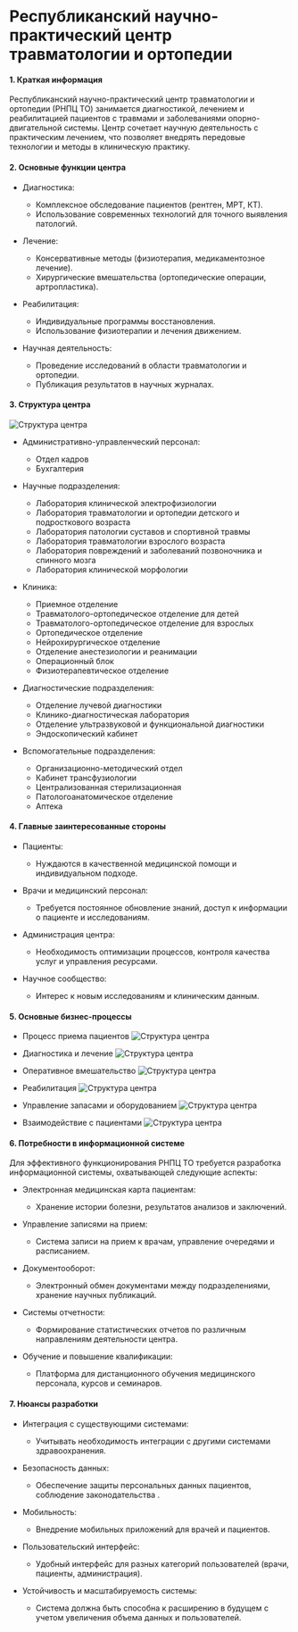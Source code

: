 # Республиканский научно-практический центр травматологии и ортопедии

#### 1. Краткая информация
Республиканский научно-практический центр травматологии и ортопедии (РНПЦ ТО) занимается диагностикой, лечением и реабилитацией пациентов с травмами и заболеваниями опорно-двигательной системы. Центр сочетает научную деятельность с практическим лечением, что позволяет внедрять передовые технологии и методы в клиническую практику.

#### 2. Основные функции центра
- Диагностика:
   - Комплексное обследование пациентов (рентген, МРТ, КТ).
   - Использование современных технологий для точного выявления патологий.

- Лечение:
   - Консервативные методы (физиотерапия, медикаментозное лечение).
   - Хирургические вмешательства (ортопедические операции, артропластика).

- Реабилитация:
   - Индивидуальные программы восстановления.
   - Использование физиотерапии и лечения движением.

- Научная деятельность:
   - Проведение исследований в области травматологии и ортопедии.
   - Публикация результатов в научных журналах.

#### 3. Структура центра

![Структура центра](https://github.com/saiamaleykum/information-systems/raw/assets/main.png)

- Административно-управленческий персонал:
   - Отдел кадров
   - Бухгалтерия

- Научные подразделения:
   - Лаборатория клинической электрофизиологии
   - Лаборатория травматологии и ортопедии детского и подросткового возраста
   - Лаборатория патологии суставов и спортивной травмы
   - Лаборатория травматологии взрослого возраста
   - Лаборатория повреждений и заболеваний позвоночника и спинного мозга
   - Лаборатория клинической морфологии
     
- Клиника:
   - Приемное отделение
   - Травматолого-ортопедическое отделение для детей
   - Травматолого-ортопедическое отделение для взрослых
   - Ортопедическое отделение
   - Нейрохирургическое отделение
   - Отделение анестезиологии и реанимации
   - Операционный блок
   - Физиотерапевтическое отделение   

- Диагностические подразделения:
   - Отделение лучевой диагностики
   - Клинико-диагностическая лаборатория
   - Отделение ультразвуковой и функциональной диагностики
   - Эндоскопический кабинет

- Вспомогательные подразделения:
   - Организационно-методический отдел
   - Кабинет трансфузиологии
   - Централизованная стерилизационная
   - Патологоанатомическое отделение
   - Аптека

#### 4. Главные заинтересованные стороны
- Пациенты:
   - Нуждаются в качественной медицинской помощи и индивидуальном подходе.

- Врачи и медицинский персонал:
   - Требуется постоянное обновление знаний, доступ к информации о пациенте и исследованиям.

- Администрация центра:
   - Необходимость оптимизации процессов, контроля качества услуг и управления ресурсами.

- Научное сообщество:
    - Интерес к новым исследованиям и клиническим данным.

#### 5. Основные бизнес-процессы 
- Процесс приема пациентов
  ![Структура центра](https://github.com/saiamaleykum/information-systems/raw/assets/1.png)
  
- Диагностика и лечение
  ![Структура центра](https://github.com/saiamaleykum/information-systems/raw/assets/3.png)
  
- Оперативное вмешательство
  ![Структура центра](https://github.com/saiamaleykum/information-systems/raw/assets/2.png)
  
- Реабилитация
  ![Структура центра](https://github.com/saiamaleykum/information-systems/raw/assets/4.png)
  
- Управление запасами и оборудованием
  ![Структура центра](https://github.com/saiamaleykum/information-systems/raw/assets/5.png)
  
- Взаимодействие с пациентами
 ![Структура центра](https://github.com/saiamaleykum/information-systems/raw/assets/6.png)

#### 6. Потребности в информационной системе
Для эффективного функционирования РНПЦ ТО требуется разработка информационной системы, охватывающей следующие аспекты:

- Электронная медицинская карта пациентам:
   -  Хранение истории болезни, результатов анализов и заключений.
 
- Управление записями на прием:
    - Система записи на прием к врачам, управление очередями и расписанием.

- Документооборот:
  -  Электронный обмен документами между подразделениями, хранение научных публикаций.

- Системы отчетности:
   - Формирование статистических отчетов по различным направлениям деятельности центра.

- Обучение и повышение квалификации:
   - Платформа для дистанционного обучения медицинского персонала, курсов и семинаров.

#### 7. Нюансы разработки
- Интеграция с существующими системами:
   - Учитывать необходимость интеграции с другими системами здравоохранения.

- Безопасность данных:
   - Обеспечение защиты персональных данных пациентов, соблюдение законодательства .

- Мобильность:
   - Внедрение мобильных приложений для врачей и пациентов.

- Пользовательский интерфейс:
   - Удобный интерфейс для разных категорий пользователей (врачи, пациенты, администрация).

- Устойчивость и масштабируемость системы:
   - Система должна быть способна к расширению в будущем с учетом увеличения объема данных и пользователей.
